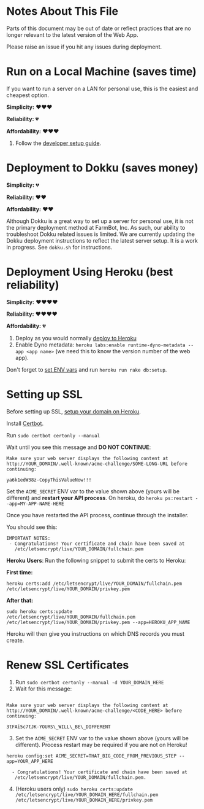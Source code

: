# Notes About This File

Parts of this document may be out of date or reflect practices that are no longer relevant to the latest version of the Web App.

Please raise an issue if you hit any issues during deployment.

# Run on a Local Machine (saves time)

If you want to run a server on a LAN for personal use, this is the easiest and cheapest option.

**Simplicity:** :heart::heart::heart:

**Reliability:** :broken_heart:

**Affordability:** :heart::heart::heart:

 1. Follow the [developer setup guide](https://github.com/FarmBot/Farmbot-Web-App#developer-setup).

# Deployment to Dokku (saves money)

**Simplicity:** :broken_heart:

**Reliability:** :heart::heart:

**Affordability:** :heart::heart:

Although Dokku is a great way to set up a server for personal use, it is not the primary deployment method at FarmBot, Inc. As such, our ability to troubleshoot Dokku related issues is limited. We are currently updating the Dokku deployment instructions to reflect the latest server setup. It is a work in progress. See `dokku.sh` for instructions.

# Deployment Using Heroku (best reliability)

**Simplicity:** :heart::heart::heart::heart:

**Reliability:** :heart::heart::heart::heart:

**Affordability:** :broken_heart:

 1. Deploy as you would normally [deploy to Heroku](https://devcenter.heroku.com/articles/getting-started-with-rails4#deploy-your-application-to-heroku)
 2. Enable Dyno metadata: `heroku labs:enable runtime-dyno-metadata --app <app name>` (we need this to know the version number of the web app).

Don't forget to [set ENV vars](https://devcenter.heroku.com/articles/config-vars) and run `heroku run rake db:setup`.

# Setting up SSL

Before setting up SSL, [setup your domain on Heroku](https://devcenter.heroku.com/articles/custom-domains).

Install [Certbot](https://certbot.eff.org/).

Run `sudo certbot certonly --manual`

Wait until you see this message and **DO NOT CONTINUE**:

```
Make sure your web server displays the following content at
http://YOUR_DOMAIN/.well-known/acme-challenge/SOME-LONG-URL before continuing:

ya6k1edW38z-CopyThisValueNow!!!

```

Set the `ACME_SECRET` ENV var to the value shown above (yours will be different) and **restart your API process**. On heroku, do `heroku ps:restart --app=MY-APP-NAME-HERE`

Once you have restarted the API process, continue through the installer.

You should see this:

```
IMPORTANT NOTES:
 - Congratulations! Your certificate and chain have been saved at
   /etc/letsencrypt/live/YOUR_DOMAIN/fullchain.pem
```

**Heroku Users**: Run the following snippet to submit the certs to Heroku:

**First time:**

```
heroku certs:add /etc/letsencrypt/live/YOUR_DOMAIN/fullchain.pem /etc/letsencrypt/live/YOUR_DOMAIN/privkey.pem
```

**After that:**

```
sudo heroku certs:update /etc/letsencrypt/live/YOUR_DOMAIN/fullchain.pem /etc/letsencrypt/live/YOUR_DOMAIN/privkey.pem --app=HEROKU_APP_NAME
```
Heroku will then give you instructions on which DNS records you must create.

# Renew SSL Certificates

 1. Run `sudo certbot certonly --manual -d YOUR_DOMAIN_HERE`
 2. Wait for this message:

```

Make sure your web server displays the following content at
http://YOUR_DOMAIN/.well-known/acme-challenge/<CODE_HERE> before continuing:

3tFAi5c7tJK-YOURS\_WILL\_BE\_DIFFERENT

```
 3. Set the `ACME_SECRET` ENV var to the value shown above (yours will be different). Process restart may be required if you are not on Heroku!

```
heroku config:set ACME_SECRET=THAT_BIG_CODE_FROM_PREVIOUS_STEP --app=YOUR_APP_HERE
```

```
  - Congratulations! Your certificate and chain have been saved at
   /etc/letsencrypt/live/YOUR_DOMAIN/fullchain.pem.
```

 4. (Heroku users only) `sudo heroku certs:update /etc/letsencrypt/live/YOUR_DOMAIN_HERE/fullchain.pem /etc/letsencrypt/live/YOUR_DOMAIN_HERE/privkey.pem`
